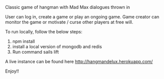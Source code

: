 Classic game of hangman with Mad Max dialogues thrown in

User can log in, create a game or play an ongoing game. Game creator can monitor the game or motivate / curse other players at free will.

To run locally, follow the below steps:
  1. npm install
  2. install a local version of mongodb and redis
  3. Run command sails lift

A live instance can be found here http://hangmandelux.herokuapp.com/

Enjoy!!
